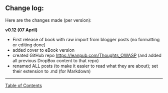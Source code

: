## Change log:

Here are the changes made (per version):

**v0.12 (07 April)**   
* First release of book with raw import from blogger posts (no formatting or editing done)
* added cover to eBook version
* created GitHub repo https://leanpub.com/Thoughts_OWASP (and added all previous DropBox content to that repo)
* renamed ALL posts (to make it easier to read what they are about); set their extension to .md (for Markdown)


- - - - 
[Table of Contents](../../Table_of_Contents.md) 